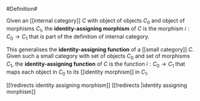 #Definition#

Given an [[internal category]] $C$ with object of objects $C_0$ and object of morphisms $C_1$, the **identity-assigning morphism** of $C$ is the morphism $i: C_0 \to C_1$ that is part of the definition of internal category.

This generalises the **identity-assigning function** of a [[small category]] $C$.  Given such a small category with set of objects $C_0$ and set of morphisms $C_1$, the **identity-assigning function** of $C$ is the function $i: C_0 \to C_1$ that maps each object in $C_0$ to its [[identity morphism]] in $C_1$.


[[!redirects identity assigning morphism]]
[[!redirects |identity assigning morphism]]
